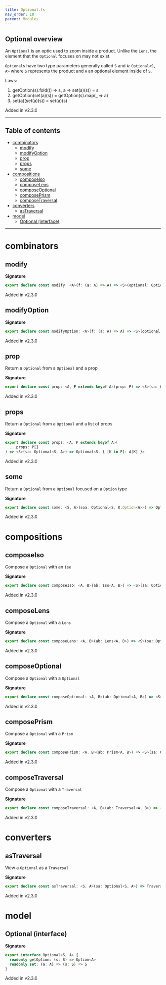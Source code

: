 ```yaml
---
title: Optional.ts
nav_order: 18
parent: Modules
---
```


## Optional overview

An `Optional` is an optic used to zoom inside a product. Unlike the `Lens`, the element that the `Optional` focuses
on may not exist.

`Optional`s have two type parameters generally called `S` and `A`: `Optional<S, A>` where `S` represents the product
and `A` an optional element inside of `S`.

Laws:

1. getOption(s).fold(() => s, a => set(a)(s)) = s
2. getOption(set(a)(s)) = getOption(s).map(\_ => a)
3. set(a)(set(a)(s)) = set(a)(s)

Added in v2.3.0

---

<h2 class="text-delta">Table of contents</h2>

- [combinators](#combinators)
  - [modify](#modify)
  - [modifyOption](#modifyoption)
  - [prop](#prop)
  - [props](#props)
  - [some](#some)
- [compositions](#compositions)
  - [composeIso](#composeiso)
  - [composeLens](#composelens)
  - [composeOptional](#composeoptional)
  - [composePrism](#composeprism)
  - [composeTraversal](#composetraversal)
- [converters](#converters)
  - [asTraversal](#astraversal)
- [model](#model)
  - [Optional (interface)](#optional-interface)

---

# combinators

## modify

**Signature**

```ts
export declare const modify: <A>(f: (a: A) => A) => <S>(optional: Optional<S, A>) => (s: S) => S
```

Added in v2.3.0

## modifyOption

**Signature**

```ts
export declare const modifyOption: <A>(f: (a: A) => A) => <S>(optional: Optional<S, A>) => (s: S) => O.Option<S>
```

Added in v2.3.0

## prop

Return a `Optional` from a `Optional` and a prop

**Signature**

```ts
export declare const prop: <A, P extends keyof A>(prop: P) => <S>(sa: Optional<S, A>) => Optional<S, A[P]>
```

Added in v2.3.0

## props

Return a `Optional` from a `Optional` and a list of props

**Signature**

```ts
export declare const props: <A, P extends keyof A>(
  ...props: P[]
) => <S>(sa: Optional<S, A>) => Optional<S, { [K in P]: A[K] }>
```

Added in v2.3.0

## some

Return a `Optional` from a `Optional` focused on a `Option` type

**Signature**

```ts
export declare const some: <S, A>(soa: Optional<S, O.Option<A>>) => Optional<S, A>
```

Added in v2.3.0

# compositions

## composeIso

Compose a `Optional` with an `Iso`

**Signature**

```ts
export declare const composeIso: <A, B>(ab: Iso<A, B>) => <S>(sa: Optional<S, A>) => Optional<S, B>
```

Added in v2.3.0

## composeLens

Compose a `Optional` with a `Lens`

**Signature**

```ts
export declare const composeLens: <A, B>(ab: Lens<A, B>) => <S>(sa: Optional<S, A>) => Optional<S, B>
```

Added in v2.3.0

## composeOptional

Compose a `Optional` with a `Optional`

**Signature**

```ts
export declare const composeOptional: <A, B>(ab: Optional<A, B>) => <S>(sa: Optional<S, A>) => Optional<S, B>
```

Added in v2.3.0

## composePrism

Compose a `Optional` with a `Prism`

**Signature**

```ts
export declare const composePrism: <A, B>(ab: Prism<A, B>) => <S>(sa: Optional<S, A>) => Optional<S, B>
```

Added in v2.3.0

## composeTraversal

Compose a `Optional` with a `Traversal`

**Signature**

```ts
export declare const composeTraversal: <A, B>(ab: Traversal<A, B>) => <S>(sa: Optional<S, A>) => Traversal<S, B>
```

Added in v2.3.0

# converters

## asTraversal

View a `Optional` as a `Traversal`

**Signature**

```ts
export declare const asTraversal: <S, A>(sa: Optional<S, A>) => Traversal<S, A>
```

Added in v2.3.0

# model

## Optional (interface)

**Signature**

```ts
export interface Optional<S, A> {
  readonly getOption: (s: S) => Option<A>
  readonly set: (a: A) => (s: S) => S
}
```

Added in v2.3.0
